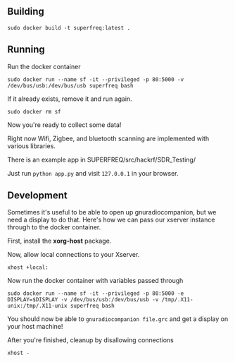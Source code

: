 <!---
# SUPERFREQ docker container
# Copyright (C) 2018 Team SUPERFREQ, CU Boulder ITP <itp@colorado.edu>
# 
# This program is free software: you can redistribute it and/or modify
# it under the terms of the GNU General Public License as published by
# the Free Software Foundation, either version 3 of the License, or
# (at your option) any later version.
# 
# This program is distributed in the hope that it will be useful,
# but WITHOUT ANY WARRANTY; without even the implied warranty of
# MERCHANTABILITY or FITNESS FOR A PARTICULAR PURPOSE.  See the
# GNU General Public License for more details.
# 
# You should have received a copy of the GNU General Public License
# along with this program.  If not, see <https://www.gnu.org/licenses/>.
--->

## Building 

    sudo docker build -t superfreq:latest .

## Running
    
Run the docker container

    sudo docker run --name sf -it --privileged -p 80:5000 -v /dev/bus/usb:/dev/bus/usb superfreq bash

If it already exists, remove it and run again.

    sudo docker rm sf

Now you're ready to collect some data!

Right now Wifi, Zigbee, and bluetooth scanning are implemented with various libraries.

There is an example app in SUPERFREQ/src/hackrf/SDR_Testing/

Just run `python app.py` and visit `127.0.0.1` in your browser.

## Development

Sometimes it's useful to be able to open up gnuradiocompanion, but we need a display to do that. Here's how we can pass our xserver instance through to the docker container.

First, install the **xorg-host** package.

Now, allow local connections to your Xserver.

    xhost +local:

Now run the docker container with variables passed through

    sudo docker run --name sf -it --privileged -p 80:5000 -e DISPLAY=$DISPLAY -v /dev/bus/usb:/dev/bus/usb -v /tmp/.X11-unix:/tmp/.X11-unix superfreq bash

You should now be able to `gnuradiocompanion file.grc` and get a display on your host machine!

After you're finished, cleanup by disallowing connections

    xhost - 
